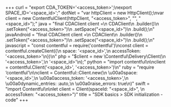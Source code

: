 +++
curl = "export CDA_TOKEN='<access_token>';\nexport SPACE_ID='<space_id>';"
dotNet = "var httpClient = new HttpClient();\nvar client = new ContentfulClient(httpClient, \"<access_token>\", \"\", \"<space_id>\");"
java = "final CDAClient client =\n    CDAClient\n        .builder()\n        .setToken(\"<access_token>\")\n        .setSpace(\"<space_id>\")\n        .build();\n"
javaAndroid = "final CDAClient client =\n    CDAClient\n        .builder()\n        .setToken(\"<access_token>\")\n        .setSpace(\"<space_id>\")\n        .build();\n"
javascript = "const contentful = require('contentful')\nconst client = contentful.createClient({\n  space: '<space_id>',\n  accessToken: '<access_token>'\n})\n"
php = "$client = new \\Contentful\\Delivery\\Client(\n    '<access_token>',\n    '<space_id>'\n);"
python = "import contentful\n\nclient = contentful.Client('<space_id>', '<access_token>')\n"
ruby = "require ‘contentful’\n\nclient = Contentful::Client.new(\n \u00a0space: '<space_id>',\n \u00a0access_token: '<access_token>',\n \u00a0dynamic_entries: :auto,\n \u00a0raise_errors: true\n)"
swift = "import Contentful\n\nlet client = Client(spaceId: \"<space_id>\", \n                    accessToken: \"<access_token>\")"
title = "SDK basics > SDK initialization - code"
+++
